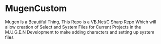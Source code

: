 # MugenCustom
Mugen Is a Beautiful Thing, This Repo is a VB.Net/C Sharp Repo Which will allow creation of Select and System Files for Current Projects in the M.U.G.E.N Development to make adding characters and setting up system files
